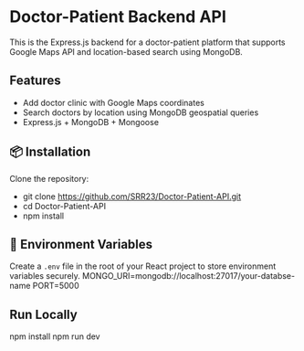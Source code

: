 # Doctor-Patient Backend API

This is the Express.js backend for a doctor-patient platform that supports Google Maps API and location-based search using MongoDB.

## Features

- Add doctor clinic with Google Maps coordinates
- Search doctors by location using MongoDB geospatial queries
- Express.js + MongoDB + Mongoose

## 📦 Installation

Clone the repository:

- git clone https://github.com/SRR23/Doctor-Patient-API.git
- cd Doctor-Patient-API
- npm install

## 🔑 Environment Variables

Create a `.env` file in the root of your React project to store environment variables securely.
MONGO_URI=mongodb://localhost:27017/your-databse-name
PORT=5000

## Run Locally

npm install
npm run dev

